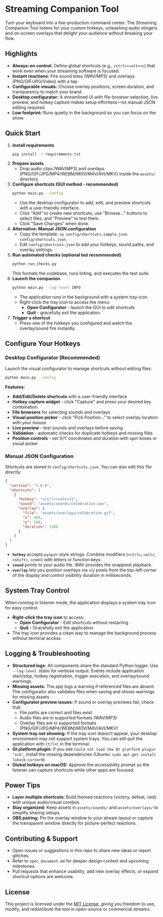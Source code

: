# Streaming Companion Tool

Turn your keyboard into a live-production command center. The Streaming Companion Tool listens for your custom hotkeys, unleashing audio stingers and on-screen overlays that delight your audience without breaking your flow.

## Highlights
- **Always-on control:** Define global shortcuts (e.g., `<ctrl>+<alt>+c`) that work even when your streaming software is focused.
- **Instant reactions:** Fire sound bites (WAV/MP3) and overlays (PNG/GIF/JPG/Video) with a tap.
- **Configurable visuals:** Choose overlay positions, screen duration, and transparency to match your brand.
- **Desktop configurator:** A streamlined UI with file-browser selection, live preview, and hotkey capture makes setup effortless—no manual JSON editing required.
- **Low footprint:** Runs quietly in the background so you can focus on the show.

## Quick Start
1. **Install requirements**
   ```bash
   pip install -r requirements.txt
   ```
2. **Prepare assets**
   - Drop audio clips (WAV/MP3) and overlays (PNG/GIF/JPG/MP4/WEBM/MOV/M4V/AVI/MKV) inside the `assets/` directory.
3. **Configure shortcuts (GUI method - recommended)**
   ```bash
   python main.py --config
   ```
   - Use the desktop configurator to add, edit, and preview shortcuts with a user-friendly interface.
   - Click "Add" to create new shortcuts, use "Browse..." buttons to select files, and "Preview" to test them.
   - Click "Save Changes" when done.
4. **Alternative: Manual JSON configuration**
   - Copy the template: `cp config/shortcuts.sample.json config/shortcuts.json`.
   - Edit `config/shortcuts.json` to add your hotkeys, sound paths, and overlay settings.
5. **Run automated checks (optional but recommended)**
   ```bash
   python run_checks.py
   ```
   This formats the codebase, runs linting, and executes the test suite.
6. **Launch the companion**
   ```bash
   python main.py --log-level INFO
   ```
   - The application runs in the background with a system tray icon.
   - Right-click the tray icon to access the menu:
     - **Open Configurator** - launch the GUI to edit shortcuts
     - **Quit** - gracefully exit the application
7. **Trigger a shortcut**
   - Press one of the hotkeys you configured and watch the overlay/sound fire instantly.

## Configure Your Hotkeys

### Desktop Configurator (Recommended)
Launch the visual configurator to manage shortcuts without editing files:
```bash
python main.py --config
```

**Features:**
- **Add/Edit/Delete shortcuts** with a user-friendly interface
- **Hotkey capture widget** - click "Capture" and press your desired key combination
- **File browsers** for selecting sounds and overlays
- **Visual position picker** - click "Pick Position..." to select overlay location with your mouse
- **Live preview** - test sounds and overlays before saving
- **Validation** - automatic checks for duplicate hotkeys and missing files
- **Position controls** - set X/Y coordinates and duration with spin boxes or visual picker

### Manual JSON Configuration
Shortcuts are stored in `config/shortcuts.json`. You can also edit this file directly:

```json
{
  "version": "1.0.0",
  "shortcuts": [
    {
      "hotkey": "<ctrl>+<alt>+1",
      "sound": "assets/sounds/celebration.wav",
      "overlay": {
        "file": "assets/overlays/celebration.gif",
        "x": 960,
        "y": 540,
        "duration": 1500
      }
    }
  ]
}
```

- **`hotkey`** accepts `pynput`-style strings. Combine modifiers (`<ctrl>`, `<alt>`, `<shift>`, `<cmd>`) with letters or function keys.
- **`sound`** points to your audio file. WAV provides the snappiest playback.
- **`overlay`** lets you position overlays via `x`/`y` pixels from the top-left corner of the display and control visibility duration in milliseconds.

## System Tray Control
When running in listener mode, the application displays a system tray icon for easy control:
- **Right-click the tray icon** to access:
  - **Open Configurator** - Edit shortcuts without restarting
  - **Quit** - Gracefully exit the application
- The tray icon provides a clean way to manage the background process without terminal access

## Logging & Troubleshooting
- **Structured logs:** All components share the standard Python logger. Use `--log-level DEBUG` for verbose output. Events include application start/stop, hotkey registration, trigger execution, and overlay/sound warnings.
- **Missing assets:** The app logs a warning if referenced files are absent. The configurator also validates files when saving and shows warnings for missing assets.
- **Configurator preview issues:** If sound or overlay previews fail, check that:
  - File paths are correct and files exist
  - Audio files are in supported formats (WAV/MP3)
  - Overlay files are in supported formats (PNG/GIF/JPG/MP4/WEBM/MOV/M4V/AVI/MKV)
- **System tray not showing:** If the tray icon doesn't appear, your desktop environment may not support system trays. You can still quit the application with `Ctrl+C` in the terminal.
- **Qt platform plugin:** If you see `Could not load the Qt platform plugin "xcb"`, install the missing dependencies (Ubuntu: `sudo apt-get install libxcb-cursor0`).
- **Global hotkeys on macOS:** Approve the accessibility prompt so the listener can capture shortcuts while other apps are focused.

## Power Tips
- **Layer multiple shortcuts:** Build themed reactions (victory, defeat, raid) with unique audio/visual combos.
- **Stay organized:** Keep assets in `assets/sounds/` and `assets/overlays/` to simplify sharing setups.
- **OBS pairing:** Pin the overlay window to your stream layout or capture the transparent window directly for picture-perfect reactions.

## Contributing & Support
- Open issues or suggestions in this repo to share new ideas or report glitches.
- Refer to `spec_document.md` for deeper design context and upcoming milestones.
- Pull requests that enhance usability, add new overlay effects, or expand shortcut options are welcome.

## License
This project is licensed under the [MIT License](./LICENSE), giving you freedom to use, modify, and redistribute the tool in open-source or commercial streams.

